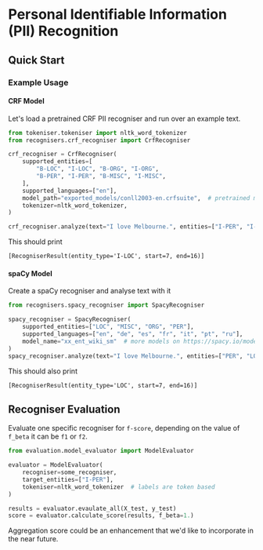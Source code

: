 # Personal Identifiable Information (PII) Recognition

## Quick Start

### Example Usage
#### CRF Model
Let's load a pretrained CRF PII recogniser and run over an example text.

```python
from tokeniser.tokeniser import nltk_word_tokenizer
from recognisers.crf_recogniser import CrfRecogniser

crf_recogniser = CrfRecogniser(
    supported_entities=[
        "B-LOC", "I-LOC", "B-ORG", "I-ORG",
        "B-PER", "I-PER", "B-MISC", "I-MISC",
    ],
    supported_languages=["en"],
    model_path="exported_models/conll2003-en.crfsuite",  # pretrained model
    tokenizer=nltk_word_tokenizer,
)

crf_recogniser.analyze(text="I love Melbourne.", entities=["I-PER", "I-LOC"])
```

This should print
```console
[RecogniserResult(entity_type='I-LOC', start=7, end=16)]
```

#### spaCy Model
Create a spaCy recogniser and analyse text with it

```python
from recognisers.spacy_recogniser import SpacyRecogniser

spacy_recogniser = SpacyRecogniser(
    supported_entities=["LOC", "MISC", "ORG", "PER"],
    supported_languages=["en", "de", "es", "fr", "it", "pt", "ru"],
    model_name="xx_ent_wiki_sm"  # more models on https://spacy.io/models
)
spacy_recogniser.analyze(text="I love Melbourne.", entities=["PER", "LOC"])
```

This should also print
```console
[RecogniserResult(entity_type='LOC', start=7, end=16)]
```


## Recogniser Evaluation
Evaluate one specific recogniser for `f-score`, depending on the value of `f_beta` it can be `f1` or `f2`. 
```python
from evaluation.model_evaluator import ModelEvaluator

evaluator = ModelEvaluator(
    recogniser=some_recogniser,
    target_entities=["I-PER"],
    tokeniser=nltk_word_tokenizer  # labels are token based
)

results = evaluator.evaulate_all(X_test, y_test)
score = evaluator.calculate_score(results, f_beta=1.)
```
Aggregation score could be an enhancement that we'd like to incorporate in the near future.